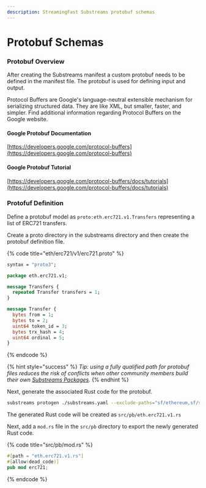 ```yaml
---
description: StreamingFast Substreams protobuf schemas
---
```


# Protobuf Schemas

### Protobuf Overview

After creating the Substreams manifest a custom protobuf needs to be defined in the manifest file. The protobuf is used for defining input and output.

Protocol Buffers are Google's language-neutral extensible mechanism for serializing structured data. They are like XML, but smaller, faster, and simpler. Find additional information regarding Protocol Buffers on the Google website.

#### Google Protobuf Documentation

[https://developers.google.com/protocol-buffers](https://developers.google.com/protocol-buffers)

#### Google Protobuf Tutorial

[https://developers.google.com/protocol-buffers/docs/tutorials](https://developers.google.com/protocol-buffers/docs/tutorials)

### Protofuf Definition

Define a protobuf model as `proto:eth.erc721.v1.Transfers` representing a list of ERC721 transfers.

Create a proto directory in the substreams directory and then create the protobuf definition file.

{% code title="eth/erc721/v1/erc721.proto" %}
```protobuf
syntax = "proto3";

package eth.erc721.v1;

message Transfers {
  repeated Transfer transfers = 1;
}

message Transfer {
  bytes from = 1;
  bytes to = 2;
  uint64 token_id = 3;
  bytes trx_hash = 4;
  uint64 ordinal = 5;
}
```
{% endcode %}

{% hint style="success" %}
_Tip: using a fully qualified path for protobuf files reduces the risk of conflicts when other community members build their own_ [_Substreams Packages_](../reference-and-specs/packages.md#dependencies)_._
{% endhint %}

Next, generate the associated Rust code for the protobuf.

```bash
substreams protogen ./substreams.yaml --exclude-paths="sf/ethereum,sf/substreams,google"
```

The generated Rust code will be created as `src/pb/eth.erc721.v1.rs`

Next, add a `mod.rs` file in the `src/pb` directory to export the newly generated Rust code.

{% code title="src/pb/mod.rs" %}
```rust
#[path = "eth.erc721.v1.rs"]
#[allow(dead_code)]
pub mod erc721;
```
{% endcode %}
